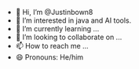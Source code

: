 - 👋 Hi, I’m @Justinbown8
- 👀 I’m interested in java and AI tools. 
- 🌱 I’m currently learning ...
- 💞️ I’m looking to collaborate on ...
- 📫 How to reach me ...
- 😄 Pronouns: He/him


<!---
Justinbown8/Justinbown8 is a ✨ special anime character called inosuke✨ repository because its `README.md` (this file) appears on your GitHub profile.
You can click the Preview link to take a look at your changes.
--->
